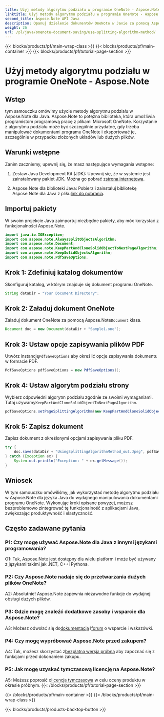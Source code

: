 ```yaml
---
title: Użyj metody algorytmu podziału w programie OneNote - Aspose.Note
linktitle: Użyj metody algorytmu podziału w programie OneNote - Aspose.Note
second_title: Aspose.Note API Java
description: Opanuj dzielenie dokumentów OneNote w Javie za pomocą Aspose.Note! Wybieraj algorytmy, kontroluj podziały stron i łatwo zapisuj w formacie PDF. Kod w zestawie! #OneNote #Java #Aspose
weight: 26
url: /pl/java/onenote-document-saving/use-splitting-algorithm-method/
---
```


{{< blocks/products/pf/main-wrap-class >}}
{{< blocks/products/pf/main-container >}}
{{< blocks/products/pf/tutorial-page-section >}}

# Użyj metody algorytmu podziału w programie OneNote - Aspose.Note

## Wstęp

tym samouczku omówimy użycie metody algorytmu podziału w Aspose.Note dla Java. Aspose.Note to potężna biblioteka, która umożliwia programistom programową pracę z plikami Microsoft OneNote. Korzystanie z algorytmu podziału może być szczególnie przydatne, gdy trzeba manipulować dokumentami programu OneNote i eksportować je, szczególnie w przypadku złożonych układów lub dużych plików.

## Warunki wstępne

Zanim zaczniemy, upewnij się, że masz następujące wymagania wstępne:

1.  Zestaw Java Development Kit (JDK): Upewnij się, że w systemie jest zainstalowany pakiet JDK. Można go pobrać z[strona internetowa](https://www.oracle.com/java/technologies/javase-jdk11-downloads.html).
   
2.  Aspose.Note dla biblioteki Java: Pobierz i zainstaluj bibliotekę Aspose.Note dla Java z pliku[link do pobrania](https://releases.aspose.com/note/java/).

## Importuj pakiety

W swoim projekcie Java zaimportuj niezbędne pakiety, aby móc korzystać z funkcjonalności Aspose.Note.

```java
import java.io.IOException;
import com.aspose.note.AlwaysSplitObjectsAlgorithm;
import com.aspose.note.Document;
import com.aspose.note.KeepPartAndCloneSolidObjectToNextPageAlgorithm;
import com.aspose.note.KeepSolidObjectsAlgorithm;
import com.aspose.note.PdfSaveOptions;
```

## Krok 1: Zdefiniuj katalog dokumentów

Skonfiguruj katalog, w którym znajduje się dokument programu OneNote.

```java
String dataDir = "Your Document Directory";
```

## Krok 2: Załaduj dokument OneNote

 Załaduj dokument OneNote za pomocą Aspose.Note`Document` klasa.

```java
Document doc = new Document(dataDir + "Sample1.one");
```

## Krok 3: Ustaw opcje zapisywania plików PDF

 Utwórz instancję`PdfSaveOptions` aby określić opcje zapisywania dokumentu w formacie PDF.

```java
PdfSaveOptions pdfSaveOptions = new PdfSaveOptions();
```

## Krok 4: Ustaw algorytm podziału strony

 Wybierz odpowiedni algorytm podziału zgodnie ze swoimi wymaganiami. Tutaj używamy`KeepPartAndCloneSolidObjectToNextPageAlgorithm`.

```java
pdfSaveOptions.setPageSplittingAlgorithm(new KeepPartAndCloneSolidObjectToNextPageAlgorithm(100));
```

## Krok 5: Zapisz dokument

Zapisz dokument z określonymi opcjami zapisywania pliku PDF.

```java
try {
    doc.save(dataDir + "UsingSplittingAlgorithmMethod_out.Jpeg", pdfSaveOptions);
} catch (Exception ex) {
    System.out.println("Exception: " + ex.getMessage());
}
```

## Wniosek

W tym samouczku omówiliśmy, jak wykorzystać metodę algorytmu podziału w Aspose.Note dla języka Java do wydajnego manipulowania dokumentami programu OneNote. Wykonując kroki opisane powyżej, możesz bezproblemowo zintegrować tę funkcjonalność z aplikacjami Java, zwiększając produktywność i elastyczność.

## Często zadawane pytania

### P1: Czy mogę używać Aspose.Note dla Java z innymi językami programowania?

O1: Tak, Aspose.Note jest dostępny dla wielu platform i może być używany z językami takimi jak .NET, C++i Pythona.

### P2: Czy Aspose.Note nadaje się do przetwarzania dużych plików OneNote?

A2: Absolutnie! Aspose.Note zapewnia niezawodne funkcje do wydajnej obsługi dużych plików.

### P3: Gdzie mogę znaleźć dodatkowe zasoby i wsparcie dla Aspose.Note?

 A3: Możesz odwołać się do[dokumentacja](https://reference.aspose.com/note/java/) I[forum](https://forum.aspose.com/c/note/28) o wsparcie i wskazówki.

### P4: Czy mogę wypróbować Aspose.Note przed zakupem?

 A4: Tak, możesz skorzystać z[bezpłatna wersja próbna](https://releases.aspose.com/) aby zapoznać się z funkcjami przed dokonaniem zakupu.

### P5: Jak mogę uzyskać tymczasową licencję na Aspose.Note?

 A5: Możesz poprosić o[licencja tymczasowa](https://purchase.aspose.com/temporary-license/) w celu oceny produktu w okresie próbnym.
{{< /blocks/products/pf/tutorial-page-section >}}

{{< /blocks/products/pf/main-container >}}
{{< /blocks/products/pf/main-wrap-class >}}

{{< blocks/products/products-backtop-button >}}
